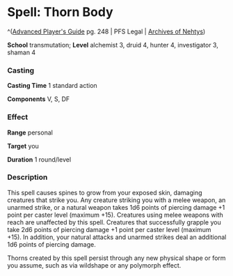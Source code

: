 # Spell: Thorn Body

^([Advanced Player's Guide][ss-thorn-body] pg. 248 | PFS Legal | [Archives of Nehtys][sn-thorn-body])

**School** transmutation; **Level** alchemist 3, druid 4, hunter 4, investigator 3, shaman 4

### Casting

**Casting Time** 1 standard action

**Components** V, S, DF

### Effect

**Range** personal

**Target** you

**Duration** 1 round/level

### Description

This spell causes spines to grow from your exposed skin, damaging creatures that strike you. Any creature striking you with a melee weapon, an unarmed strike, or a natural weapon takes 1d6 points of piercing damage +1 point per caster level (maximum +15). Creatures using melee weapons with reach are unaffected by this spell. Creatures that successfully grapple you take 2d6 points of piercing damage +1 point per caster level (maximum +15). In addition, your natural attacks and unarmed strikes deal an additional 1d6 points of piercing damage.

Thorns created by this spell persist through any new physical shape or form you assume, such as via wildshape or any polymorph effect.

[ss-thorn-body]: http://paizo.com/pathfinderRPG/v57
[sn-thorn-body]: http://www.archivesofnethys.com/SpellDisplay.aspx?ItemName=Thorn%20Body